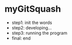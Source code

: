 # myGitSquash

- step1: init the words
- step2: developing...
- step3: running the program
- final: end